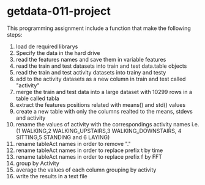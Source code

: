 # getdata-011-project
This programming assignment include a function that make the following steps:

1.  load de required librarys
2.  Specify the data in the hard drive
3.  read the features names and save them in variable features
4.  read the train and test datasets into train and test data.table objects
5.  read the train and test activity datasets into trainy and testy 
6.  add to the activity datasets as a new column in train and test called "activity"
7.  merge the train and test data into a large dataset with 10299 rows in a table called tabla
8.  extract the features positions related with means() and std() values
9.  create a new table with only the columns realted to the means, stdevs and activity
10. rename the values of activity with the correspondings activity names i.e.(1 WALKING,2 WALKING_UPSTAIRS,3 WALKING_DOWNSTAIRS, 4 SITTING,5 STANDING and 6 LAYING)
11. rename tableAct names in order to remove "."
12. rename tableAct names in order to replace prefix t by time
13. rename tableAct names in order to replace prefix f by FFT
14. group by Activity
15. average the values of each column grouping by activity
16. write the results in a text file
